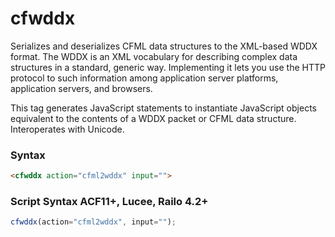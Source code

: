 # cfwddx

Serializes and deserializes CFML data structures to the
 XML-based WDDX format. The WDDX is an XML vocabulary for
 describing complex data structures in a standard, generic way.
 Implementing it lets you use the HTTP protocol to such
 information among application server platforms, application
 servers, and browsers.

 This tag generates JavaScript statements to instantiate
 JavaScript objects equivalent to the contents of a WDDX packet
 or CFML data structure. Interoperates with Unicode.

### Syntax

```html
<cfwddx action="cfml2wddx" input="">
```

### Script Syntax ACF11+, Lucee, Railo 4.2+

```javascript
cfwddx(action="cfml2wddx", input="");
```
